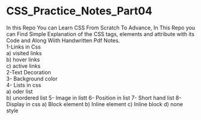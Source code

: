 # CSS_Practice_Notes_Part04
In this Repo You can Learn CSS From Scratch To Advance, In This Repo you can Find Simple Explanation of the CSS tags, elements and attribute with its Code and Along Wiith Handwritten Pdf Notes.<br>
1-Links in Css <br>
a) visited links<br>
b) hover links<br>
c) active links<br>
2-Text Decoration <br>
3- Background color<br>
4- Lists in css <br>
a) oder list<br>
b) unordered list
5- Image in listt
6- Position in list 
7- Short hand list 
8- Display in css 
a) Block element 
b) Inline element
c) Inline block 
d) none style

